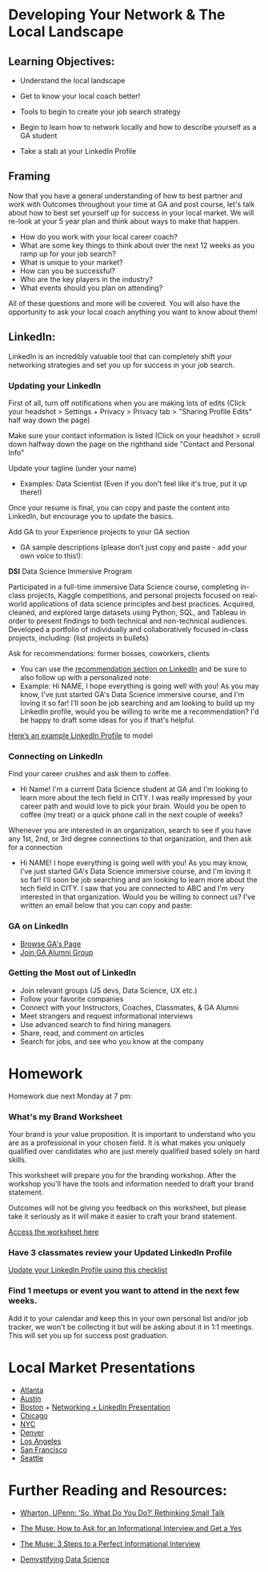 
# Developing Your Network & The Local Landscape

## Learning Objectives:

* Understand the local landscape 

* Get to know your local coach better! 

* Tools to begin to create your job search strategy 

* Begin to learn how to network locally and how to describe yourself as a GA student 

* Take a stab at your LinkedIn Profile 

## Framing 
Now that you have a general understanding of how to best partner and work with Outcomes throughout your time at GA and post course, let's talk about how to best set yourself up for success in your local market. We will re-look at your 5 year plan and think about ways to make that happen. 

* How do you work with your local career coach? 
* What are some key things to think about over the next 12 weeks as you ramp up for your job search? 
* What is unique to your market? 
* How can you be successful? 
* Who are the key players in the industry? 
* What events should you plan on attending? 

All of these questions and more will be covered. You will also have the opportunity to ask your local coach anything you want to know about them!

## LinkedIn: 

LinkedIn is an incredibly valuable tool that can completely shift your networking strategies and set you up for success in your job search.


### Updating your LinkedIn 
First of all, turn off notifications when you are making lots of edits (Click your headshot > Settings + Privacy > Privacy tab > "Sharing Profile Edits" half way down the page)

Make sure your contact information is listed (Click on your headshot > scroll down halfway down the page on the righthand side "Contact and Personal Info" 

Update your tagline (under your name)
- Examples: Data Scientist (Even if you don't feel like it's true, put it up there!) 

Once your resume is final, you can copy and paste the content into LinkedIn, but encourage you to update the basics.

Add GA to your Experience projects to your GA section 
- GA sample descriptions (please don’t just copy and paste - add your own voice to this!):

**DSI**
Data Science Immersive Program

Participated in a full-time immersive Data Science course, completing in-class projects, Kaggle competitions, and personal projects focused on real-world applications of data science principles and best practices. Acquired, cleaned, and explored large datasets using Python, SQL, and Tableau in order to present findings to both technical and non-technical audiences. Developed a portfolio of individually and collaboratively focused in-class projects, including: {list projects in bullets}

Ask for recommendations: former bosses, coworkers, clients 
- You can use the [recommendation section on LinkedIn](https://www.linkedin.com/help/linkedin/answer/96/request-a-recommendation?lang=en) and be sure to also follow up with a personalized note: 
- Example: Hi NAME, I hope everything is going well with you! As you may know, I've just started GA's Data Science immersive course, and I'm loving it so far! I'll soon be job searching and am looking to build up my LinkedIn profile, would you be willing to write me a recommendation? I'd be happy to draft some ideas for you if that's helpful. 

[Here’s an example LinkedIn Profile](https://www.linkedin.com/in/christinemovius) to model

### Connecting on LinkedIn
Find your career crushes and ask them to coffee.
- Hi Name! I'm a current Data Science student at GA and I'm looking to learn more about the tech field in CITY. I was really impressed by your career path and would love to pick your brain. Would you be open to coffee (my treat) or a quick phone call in the next couple of weeks? 

Whenever you are interested in an organization, search to see if you have any 1st, 2nd, or 3rd degree connections to that organization, and then ask for a connection
- Hi NAME! I hope everything is going well with you! As you may know, I've just started GA's Data Science immersive course, and I'm loving it so far! I'll soon be job searching and am looking to learn more about the tech field in CITY. I saw that you are connected to ABC and I'm very interested in that organization. Would you be willing to connect us? I've written an email below that you can copy and paste: 

### GA on LinkedIn 
- [Browse GA's Page](https://www.linkedin.com/edu/alumni?id=150005&trk=edu-up-nav-menu-alumni) 
- [Join GA Alumni Group](https://www.linkedin.com/edu/alumni?id=150005&trk=edu-up-nav-menu-alumni) 

### Getting the Most out of LinkedIn
- Join relevant groups (JS devs, Data Science, UX etc.) 
- Follow your favorite companies 
- Connect with your Instructors, Coaches, Classmates, & GA Alumni
- Meet strangers and request informational interviews 
- Use advanced search to find hiring managers 
- Share, read, and comment on articles 
- Search for jobs, and see who you know at the company

# Homework
Homework due next Monday at 7 pm: 
### What's my Brand Worksheet

Your brand is your value proposition. It is important to understand who you are as a professional in your chosen field. It is what makes you uniquely qualified over candidates who are just merely qualified based solely on hard skills. 

This worksheet will prepare you for the branding workshop. After the workshop you'll have the tools and information needed to draft your brand statement. 

Outcomes will not be giving you feedback on this worksheet, but please take it seriously as it will make it easier to craft your brand statement.

[Access the worksheet here](https://docs.google.com/forms/d/e/1FAIpQLSc9PPBX7vEuNaHHfgWy9JwKGFTAiogpKN917wKmgcnKEGWA8w/viewform) 


### Have 3 classmates review your Updated LinkedIn Profile 

[Update your LinkedIn Profile using this checklist](https://drive.google.com/file/d/1jBKyqnvVNXo2jdtFxD3YrnLW0WkgPEne/view) 

### Find 1 meetups or event you want to attend in the next few weeks. 

Add it to your calendar and keep this in your own personal list and/or job tracker, we won't be collecting it but will be asking about it in 1:1 meetings. This will set you up for success post graduation.

# Local Market Presentations 

- [Atlanta](https://docs.google.com/a/generalassemb.ly/presentation/d/1h8WOZ_kYwyN0lWkXMuPyx8ppLepdzRqhgczECv9aiUA/edit?usp=sharing) 
- [Austin](https://docs.google.com/presentation/d/1FptpJHCExFm1XUma8mhEKmSMUsZL1fzFc1jo00NPWek/edit?usp=sharing) 
- [Boston](https://drive.google.com/file/d/0B3byrt86nJ8jVjcxdHl2MFlUclk/view?usp=sharing) + [Networking + LinkedIn Presentation](https://drive.google.com/file/d/0B4Db6Ll5urG2bWRZU1VYQkYtQ1k/view?usp=sharing)
- [Chicago](https://drive.google.com/file/d/0B79n4qzQBXGkTzBob1JJbFZ5M28/view?usp=sharing)
- [NYC](https://drive.google.com/file/d/0B4Db6Ll5urG2OVJvdDd3YTVxdDg/view?usp=sharing) 
- [Denver](https://drive.google.com/file/d/0B4Db6Ll5urG2emY3SlFwRW95WmM/view?usp=sharing)
- [Los Angeles](https://drive.google.com/file/d/0B2TA2w6EftvNaUdWQXV5S0FHcVk/view?usp=sharing)
- [San Francisco](https://drive.google.com/a/generalassemb.ly/file/d/0B5K--i6yxjUjeEZMck9UeGZ0QUk/view?usp=sharing) 
- [Seattle](https://docs.google.com/presentation/d/1r3iAx6H4bg259juFj2pQ6_NL1U7wzfyE_Vh0tRHBtho/edit#slide=id.g27aa6cdc73_0_399)


# Further Reading and Resources: 
- [Wharton, UPenn: ‘So, What Do You Do?’ Rethinking Small Talk](http://knowledge.wharton.upenn.edu/article/so-what-do-you-do-rethinking-small-talk/?utm_source=Sailthru&utm_medium=email&utm_campaign=%2A%20New%20BOTW%20Template%2011/8/15&utm_term=Sunday%20-%20Best%20of%20The%20Web)

- [The Muse: How to Ask for an Informational Interview and Get a Yes](https://www.themuse.com/advice/how-to-ask-for-an-informational-interview-and-get-a-yes)

- [The Muse: 3 Steps to a Perfect Informational Interview](https://www.themuse.com/advice/3-steps-to-a-perfect-informational-interview)

- [Demystifying Data Science](https://datascopeanalytics.com/blog/demystifying-data-science/)
